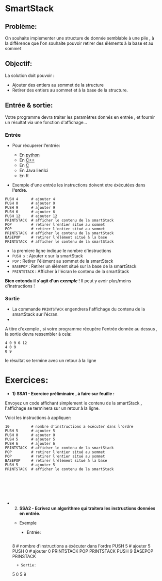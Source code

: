 # SmartStack

## Problème:
On souhaite implementer une structure de donnée semblable à une pile , à la différence que l'on souhaite pouvoir retirer des éléments à la base et au sommet

## Objectif:
La solution doit pouvoir :
+ Ajouter des entiers au sommet de la structure
+ Retirer des entiers au sommet et à la base de la structure.


## Entrée & sortie:

Votre programme devra traiter les paramètres donnés en entrée , et fournir un résultat via une fonction d'affichage...

### Entrée
+ Pour récuperer l'entrée:
  + En [python](https://github.com/GRnice/ConcoursJuin/blob/master/IO/entreePython.md  "python")
  + En [C++](https://github.com/GRnice/ConcoursJuin/blob/master/IO/entreeCPP.md  "C++")
  + En [C](https://github.com/GRnice/ConcoursJuin/blob/master/IO/smartStack/entreeC.md "C")
  + En Java lienIci
  + En R

+ Exemple d'une entrée
les instructions doivent etre éxécutées dans **l'ordre**.
```
PUSH 4      # ajouter 4
PUSH 0      # ajouter 0
PUSH 9      # ajouter 9
PUSH 6      # ajouter 6
PUSH 12     # ajouter 12
PRINTSTACK  # afficher le contenu de la smartStack
POP         # retirer l'entier situé au sommet
POP         # retirer l'entier situé au sommet
PRINTSTACK  # afficher le contenu de la smartStack
BASEPOP     # retirer l'élément situé à la base
PRINTSTACK  # afficher le contenu de la smartStack
```
  + la premiere ligne indique le nombre d'instructions
  + ```PUSH x``` : Ajouter x sur la smartStack
  + ```POP``` : Retirer l'élément au sommet de la smartStack
  + ```BASEPOP``` : Retirer un élément situé sur la base de la smartStack
  + ```PRINTSTACK``` : Afficher à l'écran le contenu de la smartStack
  
  **Bien entendu il s'agit d'un** ***exemple*** ! Il peut y avoir plus/moins d'instructions !
  
### Sortie
+ La commande ```PRINTSTACK``` engendrera l'affichage du contenu de la smartStack sur l'écran.
+ 
A titre d'exemple , si votre programme récupère l'entrée donnée au dessus , la sortie devra ressembler à cela:

```
4 0 9 6 12
4 0 9
0 9

```
le résultat se termine avec un retour à la ligne

# Exercices:

+ **1) SSA1 - Exercice préliminaire , à faire sur feuille :**

Envoyez un code affichant simplement le contenu de la smartStack , l'affichage se terminera sur un retour à la ligne.

Voici les instructions à appliquer:

```
10          # nombre d'instructions a éxécuter dans l'ordre
PUSH 5      # ajouter 5
PUSH 0      # ajouter 0
PUSH 5      # ajouter 5
PUSH 6      # ajouter 6
PRINTSTACK  # afficher le contenu de la smartStack
POP         # retirer l'entier situé au sommet
POP         # retirer l'entier situé au sommet
BASEPOP     # retirer l'élément situé à la base
PUSH 5      # ajouter 5
PRINTSTACK  # afficher le contenu de la smartStack
```
<br/><br/><br/><br/>

+ 2) **SSA2 - Ecrivez un algorithme qui traitera les instructions données en entrée.**

  + Exemple

    + Entrée:
    ```
  8           # nombre d'instructions a éxécuter dans l'ordre
  PUSH 5      # ajouter 5
  PUSH 0      # ajouter 0
  PRINTSTACK
  POP
  PRINTSTACK
  PUSH 9
  BASEPOP
  PRINSTACK
  ```
    + Sortie:
    ```
    5 0
    5
    9
    
    ```

